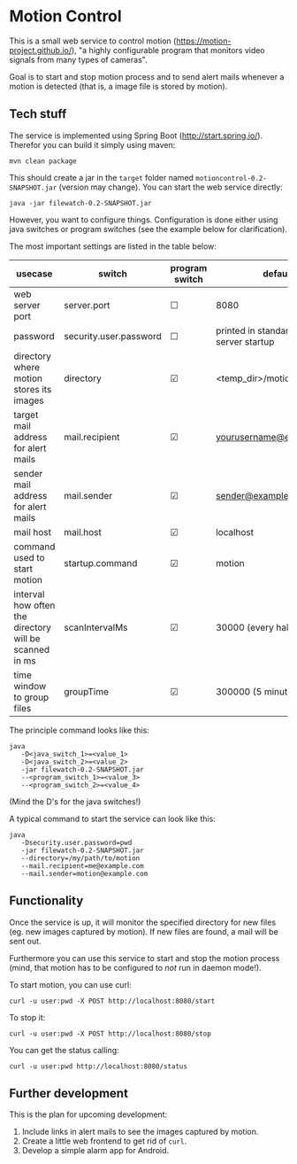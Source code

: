 # Motion Control

This is a small web service to control motion (https://motion-project.github.io/),
"a highly configurable program that monitors video signals from many types of
cameras".

Goal is to start and stop motion process and to send alert mails whenever a motion is
detected (that is, a image file is stored by motion).

## Tech stuff

The service is implemented using Spring Boot (http://start.spring.io/). Therefor you
can build it simply using maven:

```mvn clean package```

This should create a jar in the ```target``` folder named ```motioncontrol-0.2-SNAPSHOT.jar```
(version may change). You can start the web service directly:

```java -jar filewatch-0.2-SNAPSHOT.jar```

However, you want to configure things. Configuration is done either using java switches or
program switches (see the example below for clarification).

The most important settings are listed in the table below:

| usecase | switch | program switch | default | example |
|-----|-----|---|---|---|
| web server port | server.port | ☐ | 8080 | -Dserver.port=8888 |
| password | security.user.password | ☐ | printed in standard out during server startup | -Dsecurity.user.password=pwd |
| directory where motion stores its images | directory | ☑ | \<temp_dir\>/motioncontrol | --directory=~/motion |
| target mail address for alert mails | mail.recipient | ☑ | yourusername@example.com | --mail.recipient=me@example.com |
| sender mail address for alert mails | mail.sender | ☑ | sender@example.com | --mail.sender=motion@example.com |
| mail host | mail.host | ☑ | localhost | --mail.host=mymailhost.local |
| command used to start motion | startup.command | ☑ | motion | --startup.command=~/motion.sh |
| interval how often the directory will be scanned in ms | scanIntervalMs | ☑ | 30000 (every half minute) | --scanIntervalMs=600000 |
| time window to group files | groupTime | ☑ | 300000 (5 minutes) | --groupTime=900000 |

The principle command looks like this:

```
java 
   -D<java_switch_1>=<value_1> 
   -D<java_switch_2>=<value_2> 
   -jar filewatch-0.2-SNAPSHOT.jar
   --<program_switch_1>=<value_3>
   --<program_switch_2>=<value_4>
```

(Mind the D's for the java switches!)

A typical command to start the service can look like this:

```
java 
   -Dsecurity.user.password=pwd 
   -jar filewatch-0.2-SNAPSHOT.jar
   --directory=/my/path/to/motion
   --mail.recipient=me@example.com
   --mail.sender=motion@example.com
```

## Functionality

Once the service is up, it will monitor the specified directory for new files (eg. new images
captured by motion). If new files are found, a mail will be sent out.

Furthermore you can use this service to start and stop the motion process (mind, that motion
has to be configured to *not* run in daemon mode!).

To start motion, you can use curl:

```curl -u user:pwd -X POST http://localhost:8080/start```

To stop it:

```curl -u user:pwd -X POST http://localhost:8080/stop```

You can get the status calling:

```curl -u user:pwd http://localhost:8080/status```

## Further development

This is the plan for upcoming development:

1. Include links in alert mails to see the images captured by motion.
1. Create a little web frontend to get rid of ```curl```.
1. Develop a simple alarm app for Android.
